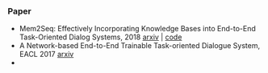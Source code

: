 ### Paper

+ Mem2Seq: Effectively Incorporating Knowledge Bases into End-to-End Task-Oriented Dialog Systems, 2018 [arxiv](https://arxiv.org/abs/1804.08217) | [code](https://github.com/HLTCHKUST/Mem2Seq)
+ A Network-based End-to-End Trainable Task-oriented Dialogue System, EACL 2017 [arxiv](https://arxiv.org/abs/1604.04562)
+ 



